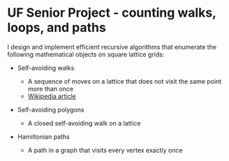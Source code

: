 # UF Senior Project - counting walks, loops, and paths

I design and implement efficient recursive algorithms that enumerate the following mathematical objects on square lattice grids:

* Self-avoiding walks
  * A sequence of moves on a lattice that does not visit the same point more than once
  * [Wikipedia article](https://en.wikipedia.org/wiki/Self-avoiding_walk)

* Self-avoiding polygons
  * A closed self-avoiding walk on a lattice
 
* Hamiltonian paths
  * A path in a graph that visits every vertex exactly once
